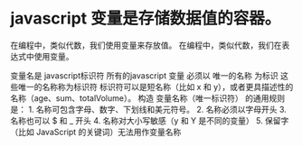 <!--
 * @Author: Liao Ying
 * @Date: 2019-12-18 21:07:17
 * @LastEditTime : 2019-12-19 10:29:47
 * @LastEditors  : Please set LastEditors
 * @Description: In User Settings Edit
 * @FilePath: \beixiang_ly\ly_restart\1_js\1_readme4_2_变量名.md
 -->
# javascript 变量是存储数据值的容器。

在编程中，类似代数，我们使用变量来存放值。
在编程中，类似代数，我们在表达式中使用变量。

变量名是 javascript标识符
所有的javascript 变量 必须以 唯一的名称 为标识
这些唯一的名称称为标识符
标识符可以是短名称（比如 x 和 y），或者更具描述性的名称（age、sum、totalVolume）。
构造 变量名称（唯一标识符） 的通用规则是： 
    1. 名称可包含字母、数字、下划线和美元符号。
    2. 名称必须以字母开头
    3. 名称也可以 $ 和 _ 开头
    4. 名称对大小写敏感（y 和 Y 是不同的变量）
    5. 保留字（比如 JavaScript 的关键词）无法用作变量名称
    